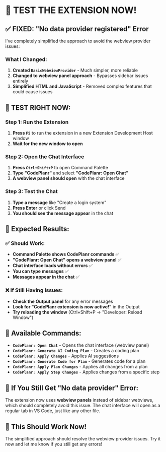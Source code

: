 # 🚀 TEST THE EXTENSION NOW!

## ✅ **FIXED: "No data provider registered" Error**

I've completely simplified the approach to avoid the webview provider issues:

### **What I Changed:**
1. **Created `BasicWebviewProvider`** - Much simpler, more reliable
2. **Changed to webview panel approach** - Bypasses sidebar issues entirely
3. **Simplified HTML and JavaScript** - Removed complex features that could cause issues

## 🧪 **TEST RIGHT NOW:**

### **Step 1: Run the Extension**
1. **Press `F5`** to run the extension in a new Extension Development Host window
2. **Wait for the new window to open**

### **Step 2: Open the Chat Interface**
1. **Press `Ctrl+Shift+P`** to open Command Palette
2. **Type "CodePlanr"** and select **"CodePlanr: Open Chat"**
3. **A webview panel should open** with the chat interface

### **Step 3: Test the Chat**
1. **Type a message** like "Create a login system"
2. **Press Enter** or click Send
3. **You should see the message appear** in the chat

## 🎯 **Expected Results:**

### **✅ Should Work:**
- **Command Palette shows CodePlanr commands** ✅
- **"CodePlanr: Open Chat" opens a webview panel** ✅
- **Chat interface loads without errors** ✅
- **You can type messages** ✅
- **Messages appear in the chat** ✅

### **❌ If Still Having Issues:**
- **Check the Output panel** for any error messages
- **Look for "CodePlanr extension is now active!"** in the Output
- **Try reloading the window** (Ctrl+Shift+P → "Developer: Reload Window")

## 🔧 **Available Commands:**
- **`CodePlanr: Open Chat`** - Opens the chat interface (webview panel)
- **`CodePlanr: Generate AI Coding Plan`** - Creates a coding plan
- **`CodePlanr: Apply Changes`** - Applies AI suggestions
- **`CodePlanr: Generate Code for Plan`** - Generates code for a plan
- **`CodePlanr: Apply Plan Changes`** - Applies all changes from a plan
- **`CodePlanr: Apply Step Changes`** - Applies changes from a specific step

## 🚨 **If You Still Get "No data provider" Error:**

The extension now uses **webview panels** instead of sidebar webviews, which should completely avoid this issue. The chat interface will open as a regular tab in VS Code, just like any other file.

## 🎉 **This Should Work Now!**

The simplified approach should resolve the webview provider issues. Try it now and let me know if you still get any errors!
